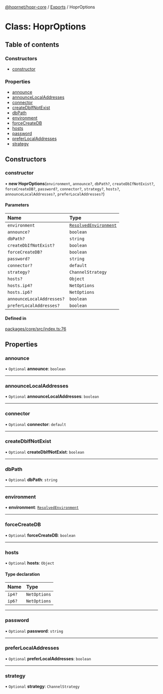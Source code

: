 [@hoprnet/hopr-core](../README.md) / [Exports](../modules.md) / HoprOptions

# Class: HoprOptions

## Table of contents

### Constructors

- [constructor](HoprOptions.md#constructor)

### Properties

- [announce](HoprOptions.md#announce)
- [announceLocalAddresses](HoprOptions.md#announcelocaladdresses)
- [connector](HoprOptions.md#connector)
- [createDbIfNotExist](HoprOptions.md#createdbifnotexist)
- [dbPath](HoprOptions.md#dbpath)
- [environment](HoprOptions.md#environment)
- [forceCreateDB](HoprOptions.md#forcecreatedb)
- [hosts](HoprOptions.md#hosts)
- [password](HoprOptions.md#password)
- [preferLocalAddresses](HoprOptions.md#preferlocaladdresses)
- [strategy](HoprOptions.md#strategy)

## Constructors

### constructor

• **new HoprOptions**(`environment`, `announce?`, `dbPath?`, `createDbIfNotExist?`, `forceCreateDB?`, `password?`, `connector?`, `strategy?`, `hosts?`, `announceLocalAddresses?`, `preferLocalAddresses?`)

#### Parameters

| Name | Type |
| :------ | :------ |
| `environment` | [`ResolvedEnvironment`](../modules.md#resolvedenvironment) |
| `announce?` | `boolean` |
| `dbPath?` | `string` |
| `createDbIfNotExist?` | `boolean` |
| `forceCreateDB?` | `boolean` |
| `password?` | `string` |
| `connector?` | `default` |
| `strategy?` | `ChannelStrategy` |
| `hosts?` | `Object` |
| `hosts.ip4?` | `NetOptions` |
| `hosts.ip6?` | `NetOptions` |
| `announceLocalAddresses?` | `boolean` |
| `preferLocalAddresses?` | `boolean` |

#### Defined in

[packages/core/src/index.ts:76](https://github.com/UbuntuEvangelist/hoprnet/blob/master/packages/core/src/index.ts#L76)

## Properties

### announce

• `Optional` **announce**: `boolean`

___

### announceLocalAddresses

• `Optional` **announceLocalAddresses**: `boolean`

___

### connector

• `Optional` **connector**: `default`

___

### createDbIfNotExist

• `Optional` **createDbIfNotExist**: `boolean`

___

### dbPath

• `Optional` **dbPath**: `string`

___

### environment

• **environment**: [`ResolvedEnvironment`](../modules.md#resolvedenvironment)

___

### forceCreateDB

• `Optional` **forceCreateDB**: `boolean`

___

### hosts

• `Optional` **hosts**: `Object`

#### Type declaration

| Name | Type |
| :------ | :------ |
| `ip4?` | `NetOptions` |
| `ip6?` | `NetOptions` |

___

### password

• `Optional` **password**: `string`

___

### preferLocalAddresses

• `Optional` **preferLocalAddresses**: `boolean`

___

### strategy

• `Optional` **strategy**: `ChannelStrategy`
